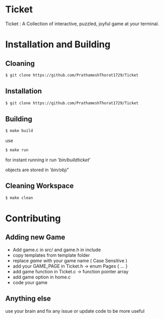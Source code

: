 # Ticket
Ticket : A Collection of interactive, puzzled, joyful game at your terminal.

# Installation and Building

## Cloaning
```bash
$ git clone https://github.com/PrathameshThorat1729/Ticket
```

## Installation
```bash
$ git clone https://github.com/PrathameshThorat1729/Ticket
```

## Building
```bash
$ make build
```
use
```bash
$ make run
```
for instant running ir run '*bin/buildticket*'

objects are stored in '*bin/obj/*'

## Cleaning Workspace
```bash
$ make clean
```

# Contributing

## Adding new Game
- Add game.c in src/ and game.h in include
- copy templates from template folder
- replace *game* with your game name ( Case Sensitive )
- add your GAME_PAGE in Ticket.h -> enum Pages { ... }
- add game function in Ticket.c -> function pointer array
- add game option in home.c
- code your game 

## Anything else
use your brain and fix any issue or update code to be more useful